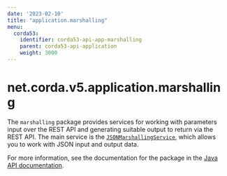 ```yaml
---
date: '2023-02-10'
title: "application.marshalling"
menu:
  corda53:
    identifier: corda53-api-app-marshalling
    parent: corda53-api-application
    weight: 3000
---
```

# net.corda.v5.application.marshalling
The `marshalling` package provides services for working with parameters input over the REST API and generating suitable output to return via the REST API. The main service is the <a href="/en/api-ref/corda/{{<version-num>}}/net/corda/v5/application/marshalling/JsonMarshallingService.html" target="_blank">`JSONMarshallingService`</a>, which allows you to work with JSON input and output data.

For more information, see the documentation for the package in the <a href="/en/api-ref/corda/{{<version-num>}}/net/corda/v5/application/marshalling/package-summary.html" target=" blank">Java API documentation</a>.
